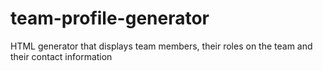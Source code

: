 # team-profile-generator
HTML generator that displays team members, their roles on the team and their contact information
